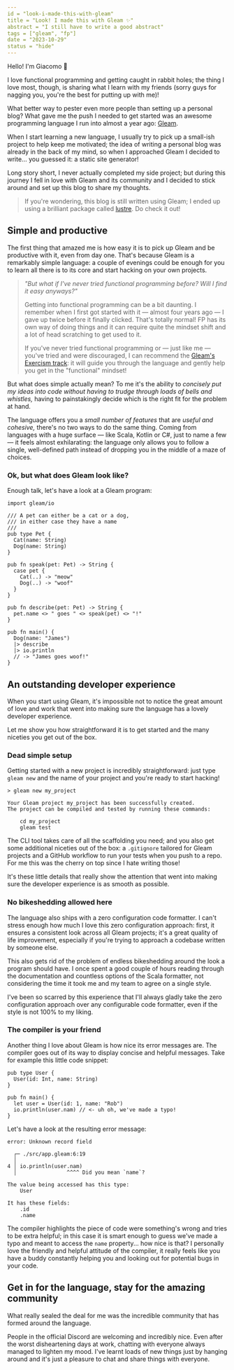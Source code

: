 ```yaml
---
id = "look-i-made-this-with-gleam"
title = "Look! I made this with Gleam ✨"
abstract = "I still have to write a good abstract"
tags = ["gleam", "fp"]
date = "2023-10-29"
status = "hide"
---
```


Hello! I'm Giacomo 👋

I love functional programming and getting caught in rabbit holes; the thing I
love most, though, is sharing what I learn with my friends (sorry guys for
nagging you, you're the best for putting up with me)!

What better way to pester even more people than setting up a personal blog?
What gave me the push I needed to get started was an awesome programming
language I run into almost a year ago: [Gleam](https://gleam.run).

When I start learning a new language, I usually try to pick up a small-ish
project to help keep me motivated; the idea of writing a personal blog was
already in the back of my mind, so when I approached Gleam I decided to write...
you guessed it: a static site generator!

Long story short, I never actually completed my side project; but during this
journey I fell in love with Gleam and its community and I decided to stick
around and set up this blog to share my thoughts.

> If you're wondering, this blog is still written using Gleam; I ended up
> using a brilliant package called [lustre](https://lustre.build).
> Do check it out!

## Simple and productive

The first thing that amazed me is how easy it is to pick up Gleam and be
productive with it, even from day one.
That's because Gleam is a remarkably simple language: a couple of evenings could
be enough for you to learn all there is to its core and start hacking on your
own projects.

> _"But what if I've never tried functional programming before?_
> _Will I find it easy anyways?"_
>
> Getting into functional programming can be a bit daunting.
> I remember when I first got started with it — almost four years ago — I
> gave up twice before it finally clicked.
> That's totally normal! FP has its own way of doing things and it can require
> quite the mindset shift and a lot of head scratching to get used to it.
>
> If you've never tried functional programming or — just like me — you've tried
> and were discouraged, I can recommend the
> [Gleam's Exercism track](https://exercism.org/tracks/gleam/concepts): it will
> guide you through the language and gently help you get in the "functional"
> mindset!

But what does simple actually mean? To me it's the ability to _concisely put my_
_ideas into code without having to trudge through loads of bells and whistles,_
having to painstakingly decide which is the right fit for the problem at
hand.

The language offers you a _small number of features_ that are
_useful and cohesive,_ there's no two ways to do the same thing.
Coming from languages with a huge surface — like Scala, Kotlin or C#, just to
name a few — it feels almost exhilarating: the language only allows you to
follow a single, well-defined path instead of dropping you in the middle of a
maze of choices.

### Ok, but what does Gleam look like?

Enough talk, let's have a look at a Gleam program:

```gleam
import gleam/io

/// A pet can either be a cat or a dog,
/// in either case they have a name
///
pub type Pet {
  Cat(name: String)
  Dog(name: String)
}

pub fn speak(pet: Pet) -> String {
  case pet {
    Cat(..) -> "meow"
    Dog(..) -> "woof"
  }
}

pub fn describe(pet: Pet) -> String {
  pet.name <> " goes " <> speak(pet) <> "!"
}

pub fn main() {
  Dog(name: "James")
  |> describe
  |> io.println
  // -> "James goes woof!"
}
```

## An outstanding developer experience

When you start using Gleam, it's impossible not to notice the great
amount of love and work that went into making sure the language has a lovely
developer experience.

Let me show you how straightforward it is to get started and the many niceties
you get out of the box.

### Dead simple setup

Getting started with a new project is incredibly straightforward: just type
`gleam new` and the name of your project and you're ready to start hacking!

```text
> gleam new my_project

Your Gleam project my_project has been successfully created.
The project can be compiled and tested by running these commands:

    cd my_project
    gleam test
```

The CLI tool takes care of all the scaffolding you need; and you also get some
additional niceties out of the box: a `.gitignore` tailored for Gleam projects
and a GitHub workflow to run your tests when you push to a repo. For me this
was the cherry on top since I hate writing those!

It's these little details that really show the attention that went into making
sure the developer experience is as smooth as possible.

### No bikeshedding allowed here

The language also ships with a zero configuration code formatter.
I can't stress enough how much I love this zero configuration approach: first,
it ensures a consistent look across all Gleam projects; it's a great quality of
life improvement, especially if you're trying to approach a codebase written by
someone else.

This also gets rid of the problem of endless bikeshedding around the look a
program should have. I once spent a good couple of hours reading through the
documentation and countless options of the Scala formatter, not considering the
time it took me and my team to agree on a single style.

I've been so scarred by this experience that I'll always gladly take the zero
configuration approach over any configurable code formatter, even if the style
is not 100% to my liking.

### The compiler is your friend

Another thing I love about Gleam is how nice its error messages are. The
compiler goes out of its way to display concise and helpful messages. Take for
example this little code snippet:

```gleam
pub type User {
  User(id: Int, name: String)
}

pub fn main() {
  let user = User(id: 1, name: "Rob")
  io.println(user.nam) // <- uh oh, we've made a typo! 
}
```

Let's have a look at the resulting error message:

```text
error: Unknown record field

  ┌─ ./src/app.gleam:6:19
  │
4 │ io.println(user.nam)
  │                ^^^^ Did you mean `name`?

The value being accessed has this type:
    User

It has these fields:
    .id
    .name
```

The compiler highlights the piece of code were something's wrong and tries to be
extra helpful; in this case it is smart enough to guess we've made a typo and
meant to access the `name` property... how nice is that? I personally love the
friendly and helpful attitude of the compiler, it really feels like you have a
buddy constantly helping you and looking out for potential bugs in your code.

## Get in for the language, stay for the amazing community

What really sealed the deal for me was the incredible community that has formed
around the language.

People in the official Discord are welcoming and incredibly nice.
Even after the worst disheartening days at work, chatting with everyone always
managed to lighten my mood.
I've learnt loads of new things just by hanging around and it's just a pleasure
to chat and share things with everyone.
